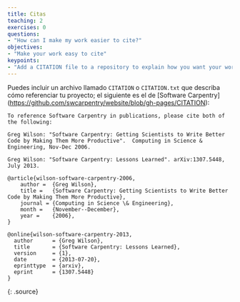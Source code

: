 ```yaml
---
title: Citas
teaching: 2
exercises: 0
questions:
- "How can I make my work easier to cite?"
objectives:
- "Make your work easy to cite"
keypoints:
- "Add a CITATION file to a repository to explain how you want your work cited."
---
```


Puedes incluir un archivo llamado `CITATION` o `CITATION.txt`
que describa cómo referenciar tu proyecto;
el siguiente es el de 
[Software Carpentry] (https://github.com/swcarpentry/website/blob/gh-pages/CITATION):

~~~
To reference Software Carpentry in publications, please cite both of the following:

Greg Wilson: "Software Carpentry: Getting Scientists to Write Better
Code by Making Them More Productive".  Computing in Science &
Engineering, Nov-Dec 2006.

Greg Wilson: "Software Carpentry: Lessons Learned". arXiv:1307.5448,
July 2013.

@article{wilson-software-carpentry-2006,
    author =  {Greg Wilson},
    title =   {Software Carpentry: Getting Scientists to Write Better Code by Making Them More Productive},
    journal = {Computing in Science \& Engineering},
    month =   {November--December},
    year =    {2006},
}

@online{wilson-software-carpentry-2013,
  author      = {Greg Wilson},
  title       = {Software Carpentry: Lessons Learned},
  version     = {1},
  date        = {2013-07-20},
  eprinttype  = {arxiv},
  eprint      = {1307.5448}
}
~~~
{: .source}
